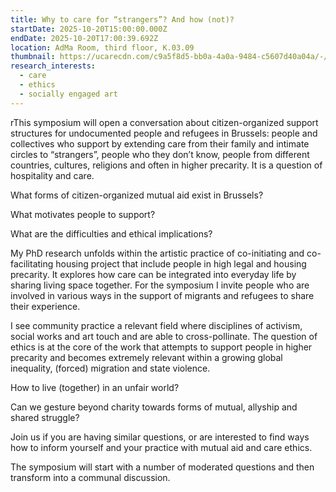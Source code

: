 ```yaml
---
title: Why to care for “strangers”? And how (not)?
startDate: 2025-10-20T15:00:00.000Z
endDate: 2025-10-20T17:00:39.692Z
location: AdMa Room, third floor, K.03.09
thumbnail: https://ucarecdn.com/c9a5f8d5-bb0a-4a0a-9484-c5607d40a04a/-/crop/3024x3596/0,436/-/preview/
research_interests:
  - care
  - ethics
  - socially engaged art
---
```

rThis symposium will open a conversation about citizen-organized support structures for undocumented people and refugees in Brussels: people and collectives who support by extending care from their family and intimate circles to “strangers”, people who they don’t know, people from different countries, cultures, religions and often in higher precarity. It is a question of hospitality and care. 

What forms of citizen-organized mutual aid exist in Brussels?

What motivates people to support?

What are the difficulties and ethical implications? 

My PhD research unfolds within the artistic practice of co-initiating and co-facilitating housing project that include people in high legal and housing precarity. It explores how care can be integrated into everyday life by sharing living space together. For the symposium I invite people who are involved in various ways in the support of migrants and refugees to share their experience.

I see community practice a relevant field where disciplines of activism, social works and art touch and are able to cross-pollinate. The question of ethics is at the core of the work that attempts to support people in higher precarity and becomes extremely relevant within a growing global inequality, (forced) migration and state violence.

How to live (together) in an unfair world?

Can we gesture beyond charity towards forms of mutual, allyship and shared struggle? 

Join us if you are having similar questions, or are interested to find ways how to inform yourself and your practice with mutual aid and care ethics.

The symposium will start with a number of moderated questions and then transform into a communal discussion.